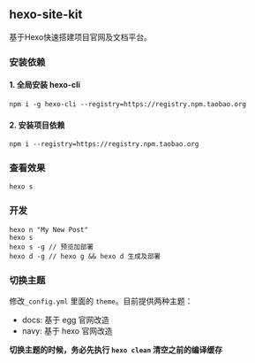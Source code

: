## hexo-site-kit

基于Hexo快速搭建项目官网及文档平台。

### 安装依赖

#### 1. 全局安装 hexo-cli

    npm i -g hexo-cli --registry=https://registry.npm.taobao.org

#### 2. 安装项目依赖

    npm i --registry=https://registry.npm.taobao.org

### 查看效果

    hexo s

### 开发

    hexo n "My New Post"
    hexo s
    hexo s -g // 预览加部署
    hexo d -g // hexo g && hexo d 生成及部署

### 切换主题

修改`_config.yml` 里面的 `theme`。目前提供两种主题：

- docs: 基于 egg 官网改造
- navy: 基于 hexo 官网改造

**切换主题的时候，务必先执行 `hexo clean` 清空之前的编译缓存**

